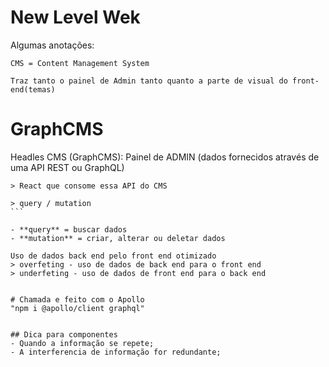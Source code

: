# New Level Wek

Algumas anotações:

```
CMS = Content Management System

Traz tanto o painel de Admin tanto quanto a parte de visual do front-end(temas)
```

# GraphCMS
Headles CMS (GraphCMS): Painel de ADMIN (dados fornecidos através de uma API REST ou GraphQL)

````
> React que consome essa API do CMS

> query / mutation
```

- **query** = buscar dados
- **mutation** = criar, alterar ou deletar dados

Uso de dados back end pelo front end otimizado
> overfeting - uso de dados de back end para o front end
> underfeting - uso de dados de front end para o back end


# Chamada e feito com o Apollo
"npm i @apollo/client graphql"


## Dica para componentes
- Quando a informação se repete;
- A interferencia de informação for redundante;